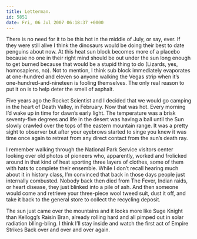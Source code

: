 ```yaml
---
title: Letterman.
id: 5851
date: Fri, 06 Jul 2007 06:18:37 +0000
---
```


There is no need for it to be this hot in the middle of July, or say, ever. If they were still alive I think the dinosaurs would be doing their best to date penguins about now. At this heat sun block becomes more of a placebo because no one in their right mind should be out under the sun long enough to get burned because that would be a stupid thing to do (Lizards, yes, homosapiens, no). Not to mention, I think sub block immediately evaporates at one-hundred and eleven so anyone walking the Vegas strip when it’s one-hundred-and-nineteen is fooling themselves. The only real reason to put it on is to help deter the smell of asphalt.  

Five years ago the Rocket Scientist and I decided that we would go camping in the heart of Death Valley, in February. Now that was hot. Every morning I’d wake up in time for dawn’s early light. The temperature was a brisk seventy-five degrees and life in the desert was having a ball until the Sun slowly crawled over the tops of the eastern mountain range. It was a pretty sight to observer but after your eyebrows started to singe you knew it was time once again to retreat from any direct contact from the sun’s death ray.  

I remember walking through the National Park Service visitors center looking over old photos of pioneers who, apparently, worked and frolicked around in that kind of heat sporting three layers of clothes, some of them with hats to complete their ensemble. While I don’t recall hearing much about it in history class, I’m convinced that back in those days people just internally combusted. Nobody back then died from The Fever, Indian raids, or heart disease, they just blinked into a pile of ash. And then someone would come and retrieve your three-piece wool tweed suit, dust it off, and take it back to the general store to collect the recycling deposit.  

The sun just came over the mountains and it looks more like Suge Knight than Kellogg’s Raisin Bran, already rolling hard and all pimped out in solar radiation blling-bling. I think I’ll stay inside and watch the first act of Empire Strikes Back over and over and over again.






